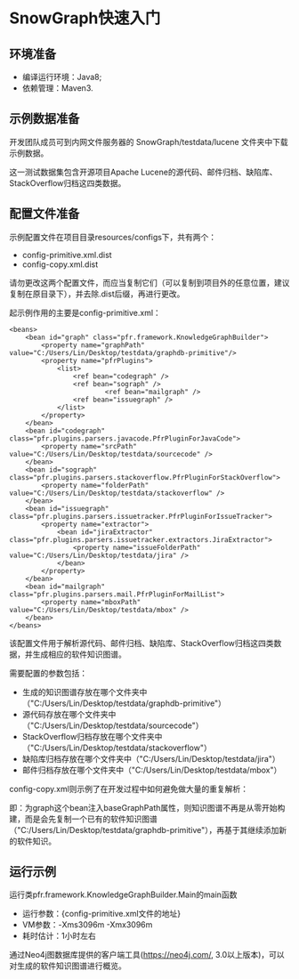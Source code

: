 # SnowGraph快速入门

环境准备
-------------------------------
- 编译运行环境：Java8;
- 依赖管理：Maven3.

示例数据准备
--------------------------------
开发团队成员可到内网文件服务器的 SnowGraph/testdata/lucene 文件夹中下载示例数据。

这一测试数据集包含开源项目Apache Lucene的源代码、邮件归档、缺陷库、StackOverflow归档这四类数据。

配置文件准备
--------------------------------
示例配置文件在项目目录resources/configs下，共有两个：
- config-primitive.xml.dist
- config-copy.xml.dist

请勿更改这两个配置文件，而应当复制它们（可以复制到项目外的任意位置，建议复制在原目录下），并去除.dist后缀，再进行更改。

起示例作用的主要是config-primitive.xml：

    <beans>
        <bean id="graph" class="pfr.framework.KnowledgeGraphBuilder">
            <property name="graphPath" value="C:/Users/Lin/Desktop/testdata/graphdb-primitive"/>
            <property name="pfrPlugins">
                <list>
                    <ref bean="codegraph" />
                    <ref bean="sograph" />
	    		        	<ref bean="mailgraph" />
                    <ref bean="issuegraph" />
                </list>
            </property>
        </bean>
        <bean id="codegraph" class="pfr.plugins.parsers.javacode.PfrPluginForJavaCode">
            <property name="srcPath" value="C:/Users/Lin/Desktop/testdata/sourcecode" />
        </bean>
        <bean id="sograph" class="pfr.plugins.parsers.stackoverflow.PfrPluginForStackOverflow">
            <property name="folderPath" value="C:/Users/Lin/Desktop/testdata/stackoverflow" />
        </bean>
        <bean id="issuegraph" class="pfr.plugins.parsers.issuetracker.PfrPluginForIssueTracker">
	    	<property name="extractor">
	    		<bean id="jiraExtractor" class="pfr.plugins.parsers.issuetracker.extractors.JiraExtractor">
	    			<property name="issueFolderPath" value="C:/Users/Lin/Desktop/testdata/jira" />
	    		</bean>
	    	</property>
	    </bean>
    	<bean id="mailgraph" class="pfr.plugins.parsers.mail.PfrPluginForMailList">
	    	<property name="mboxPath" value="C:/Users/Lin/Desktop/testdata/mbox" />
    	</bean>
    </beans>

该配置文件用于解析源代码、邮件归档、缺陷库、StackOverflow归档这四类数据，并生成相应的软件知识图谱。

需要配置的参数包括：
- 生成的知识图谱存放在哪个文件夹中（"C:/Users/Lin/Desktop/testdata/graphdb-primitive"）
- 源代码存放在哪个文件夹中（"C:/Users/Lin/Desktop/testdata/sourcecode"）
- StackOverflow归档存放在哪个文件夹中（"C:/Users/Lin/Desktop/testdata/stackoverflow"）
- 缺陷库归档存放在哪个文件夹中（"C:/Users/Lin/Desktop/testdata/jira"）
- 邮件归档存放在哪个文件夹中（"C:/Users/Lin/Desktop/testdata/mbox"）

config-copy.xml则示例了在开发过程中如何避免做大量的重复解析：

<beans>
    <bean id="graph" class="pfr.framework.KnowledgeGraphBuilder">
        <property name="graphPath" value="C:/Users/Lin/Desktop/testdata/graphdb-copy"/>
		    <property name="baseGraphPath" value="C:/Users/Lin/Desktop/testdata/graphdb-primitive"/>
    </bean>
</beans>

即：为graph这个bean注入baseGraphPath属性，则知识图谱不再是从零开始构建，而是会先复制一个已有的软件知识图谱（"C:/Users/Lin/Desktop/testdata/graphdb-primitive"），再基于其继续添加新的软件知识。

运行示例
--------------------------------------------------
运行类pfr.framework.KnowledgeGraphBuilder.Main的main函数
- 运行参数：{config-primitive.xml文件的地址}
- VM参数：-Xms3096m -Xmx3096m
- 耗时估计：1小时左右

通过Neo4j图数据库提供的客户端工具(https://neo4j.com/, 3.0以上版本)，可以对生成的软件知识图谱进行概览。
